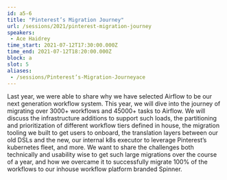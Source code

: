 ```yaml
---
id: a5-6
title: "Pinterest’s Migration Journey"
url: /sessions/2021/pinterest-migration-journey
speakers:
 - Ace Haidrey
time_start: 2021-07-12T17:30:00.000Z
time_end: 2021-07-12T18:20:00.000Z
block: a
slot: 5
aliases:
 - /sessions/Pinterest’s-Migration-Journeyace
---
```


Last year, we were able to share why we have selected Airflow to be our next generation workflow system. This year, we will dive into the journey of migrating over 3000+ workflows and 45000+ tasks to Airflow. We will discuss the infrastructure additions to support such loads, the partitioning and prioritization of different workflow tiers defined in house, the migration tooling we built to get users to onboard, the translation layers between our old DSLs and the new, our internal k8s executor to leverage Pinterest’s kubernetes fleet, and more. We want to share the challenges both technically and usability wise to get such large migrations over the course of a year, and how we overcame it to successfully migrate 100% of the workflows to our inhouse workflow platform branded Spinner.